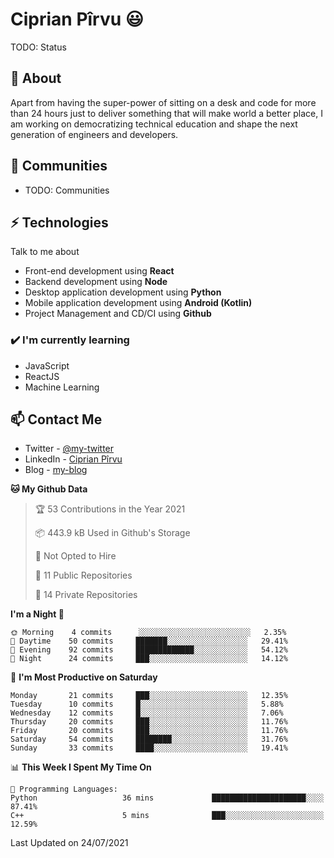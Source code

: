 # Ciprian Pîrvu 😃

TODO: Status

## 🧐 About

Apart from having the super-power of sitting on a desk and code for more than 24 hours just to deliver something that will make world a better place, I am working on democratizing technical education and shape the next generation of engineers and developers.

## 👯 Communities

-   TODO: Communities

## ⚡ Technologies

Talk to me about

-   Front-end development using **React**
-   Backend development using **Node**
-   Desktop application development using **Python**
-   Mobile application development using **Android (Kotlin)**
-   Project Management and CD/CI using **Github**

### ✔️ I'm currently learning

-   JavaScript
-   ReactJS
-   Machine Learning

## 📫 Contact Me

-   Twitter - [@my-twitter]()
-   LinkedIn - [Ciprian Pîrvu](https://www.linkedin.com/in/p%C3%AErvu-ciprian-cristian-4415991b1/)
-   Blog - [my-blog]()

<!--START_SECTION:waka-->
**🐱 My Github Data** 

> 🏆 53 Contributions in the Year 2021
 > 
> 📦 443.9 kB Used in Github's Storage 
 > 
> 🚫 Not Opted to Hire
 > 
> 📜 11 Public Repositories 
 > 
> 🔑 14 Private Repositories  
 > 
**I'm a Night 🦉** 

```text
🌞 Morning    4 commits      ░░░░░░░░░░░░░░░░░░░░░░░░░   2.35% 
🌆 Daytime    50 commits     ███████░░░░░░░░░░░░░░░░░░   29.41% 
🌃 Evening    92 commits     █████████████░░░░░░░░░░░░   54.12% 
🌙 Night      24 commits     ███░░░░░░░░░░░░░░░░░░░░░░   14.12%

```
📅 **I'm Most Productive on Saturday** 

```text
Monday       21 commits     ███░░░░░░░░░░░░░░░░░░░░░░   12.35% 
Tuesday      10 commits     █░░░░░░░░░░░░░░░░░░░░░░░░   5.88% 
Wednesday    12 commits     █░░░░░░░░░░░░░░░░░░░░░░░░   7.06% 
Thursday     20 commits     ███░░░░░░░░░░░░░░░░░░░░░░   11.76% 
Friday       20 commits     ███░░░░░░░░░░░░░░░░░░░░░░   11.76% 
Saturday     54 commits     ████████░░░░░░░░░░░░░░░░░   31.76% 
Sunday       33 commits     ████░░░░░░░░░░░░░░░░░░░░░   19.41%

```


📊 **This Week I Spent My Time On** 

```text
💬 Programming Languages: 
Python                   36 mins             █████████████████████░░░░   87.41% 
C++                      5 mins              ███░░░░░░░░░░░░░░░░░░░░░░   12.59%

```


 Last Updated on 24/07/2021
<!--END_SECTION:waka-->
